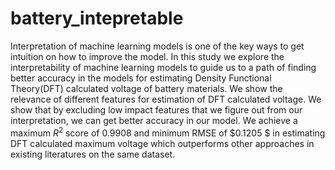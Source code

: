 # battery_intepretable

Interpretation of machine learning models is one of the key ways to get intuition on how to improve the model. In this study we explore the interpretability of machine learning models to guide us to a path of finding better accuracy in the models for estimating Density Functional Theory(DFT) calculated voltage of battery materials. We show the relevance of different features for estimation of DFT calculated voltage. We show that by excluding low impact features that we figure out from our interpretation, we can get better accuracy in our model. We achieve a maximum $R^2$ score of 0.9908 and minimum RMSE of $0.1205
$ in estimating DFT calculated maximum voltage which outperforms other approaches in existing literatures on the same dataset. 
